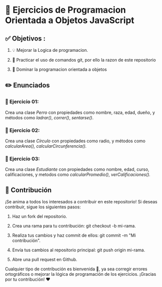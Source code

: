 # :closed_book: Ejercicios de Programacion Orientada a Objetos JavaScript

## :white_check_mark: Objetivos :

1) :bulb: Mejorar la Logica de programacion.

2) :runner: Practicar el uso de comandos git, por ello la razon de este repositorio

3) :bicyclist: Dominar la programacion orientada a objetos

## :pencil2: Enunciados

###  :pushpin: Ejercicio 01:

 Crea una clase *Perro* con propiedades como nombre, raza, edad, dueño, y métodos como _ladrar()_, _correr()_, _sentarse()_.

###  :pushpin: Ejercicio 02:

Crea una clase *Círculo* con propiedades como radio, y métodos como _calcularArea(),_ _calcularCircunferencia()._

###  :pushpin: Ejercicio 03: 

Crea una clase *Estudiante* con propiedades como nombre, edad, curso, calificaciones, y metodos como _calcularPromedio()_, _verCalificaciones()._

## :raising_hand: Contribución
¡Se anima a todos los interesados a contribuir en este repositorio! Si deseas contribuir, sigue los siguientes pasos:

1) Haz un fork del repositorio.

2) Crea una rama para tu contribución: git checkout -b mi-rama.

3) Realiza tus cambios y haz commit de ellos: git commit -m "Mi contribución".

4) Envía tus cambios al repositorio principal: git push origin mi-rama.

5) Abre una pull request en Github.

Cualquier tipo de contribución es bienvenida :raised_hands:, ya sea corregir errores ortográficos o mejorar la lógica de programación de los ejercicios. ¡Gracias por tu contribución! :heart:

